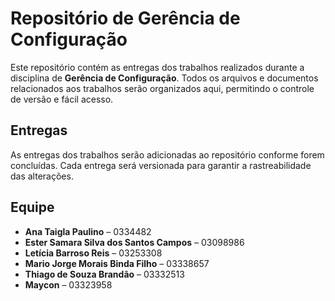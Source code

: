 # Repositório de Gerência de Configuração

Este repositório contém as entregas dos trabalhos realizados durante a disciplina de **Gerência de Configuração**. Todos os arquivos e documentos relacionados aos trabalhos serão organizados aqui, permitindo o controle de versão e fácil acesso.

## Entregas

As entregas dos trabalhos serão adicionadas ao repositório conforme forem concluídas. Cada entrega será versionada para garantir a rastreabilidade das alterações.

## Equipe
- **Ana Taigla Paulino** – 0334482
- **Ester Samara Silva dos Santos Campos** – 03098986
- **Letícia Barroso Reis** – 03253308
- **Mario Jorge Morais Binda Filho** – 03338657
- **Thiago de Souza Brandão** – 03332513
- **Maycon** – 03323958

